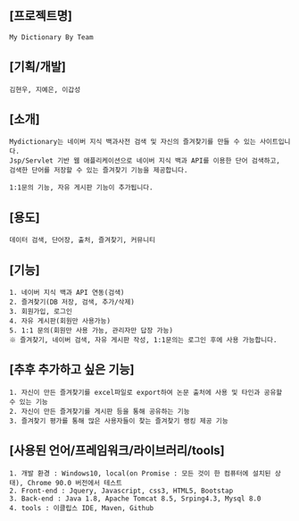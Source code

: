 ## [프로젝트명]  
	My Dictionary By Team  

## [기획/개발]
	김현우, 지예은, 이갑성

## [소개] 
	Mydictionary는 네이버 지식 백과사전 검색 및 자신의 즐겨찾기를 만들 수 있는 사이트입니다.  
	Jsp/Servlet 기반 웹 애플리케이션으로 네이버 지식 백과 API를 이용한 단어 검색하고,   
	검색한 단어를 저장할 수 있는 즐겨찾기 기능을 제공합니다.  
	
	1:1문의 기능, 자유 게시판 기능이 추가됩니다. 
  
## [용도]  
	데이터 검색, 단어장, 출처, 즐겨찾기, 커뮤니티

## [기능]  
	1. 네이버 지식 백과 API 연동(검색)  
	2. 즐겨찾기(DB 저장, 검색, 추가/삭제)  
	3. 회원가입, 로그인	
	4. 자유 게시판(회원만 사용가능)
	5. 1:1 문의(회원만 사용 가능, 관리자만 답장 가능)
	※ 즐겨찾기, 네이버 검색, 자유 게시판 작성, 1:1문의는 로그인 후에 사용 가능합니다.  	
	
## [추후 추가하고 싶은 기능]
	1. 자신이 만든 즐겨찾기를 excel파일로 export하여 논문 출처에 사용 및 타인과 공유할 수 있는 기능 	
	2. 자신이 만든 즐겨찾기를 게시판 등을 통해 공유하는 기능
	3. 즐겨찾기 평가를 통해 많은 사용자들이 찾는 즐겨찾기 랭킹 제공 기능		
 	
  
## [사용된 언어/프레임워크/라이브러리/tools]  
	1. 개발 환경 : Windows10, local(on Promise : 모든 것이 한 컴퓨터에 설치된 상태), Chrome 90.0 버전에서 테스트  
	2. Front-end : Jquery, Javascript, css3, HTML5, Bootstap  
	3. Back-end : Java 1.8, Apache Tomcat 8.5, Srping4.3, Mysql 8.0  
	4. tools : 이클립스 IDE, Maven, Github  

			   
